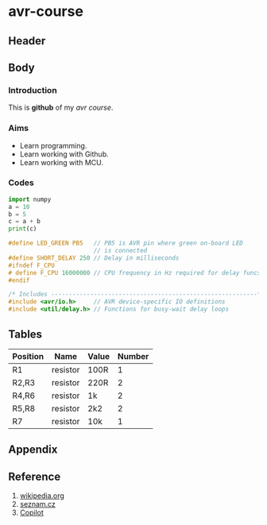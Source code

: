 # avr-course

## Header

## Body

### Introduction
This is __github__ of my _avr course_.

### Aims
* Learn programming.
* Learn working with Github.
* Learn working with MCU.

### Codes
```python Example python
import numpy
a = 10
b = 5
c = a + b
print(c)
```

```c Example C
#define LED_GREEN PB5   // PB5 is AVR pin where green on-board LED 
                        // is connected
#define SHORT_DELAY 250 // Delay in milliseconds
#ifndef F_CPU
# define F_CPU 16000000 // CPU frequency in Hz required for delay funcs
#endif

/* Includes ----------------------------------------------------------*/
#include <avr/io.h>     // AVR device-specific IO definitions
#include <util/delay.h> // Functions for busy-wait delay loops
```

## Tables
|Position|Name|Value|Number|
|---|---|---|---|
|R1|resistor|100R|1|
|R2,R3|resistor|220R|2|
|R4,R6|resistor|1k|2|
|R5,R8|resistor|2k2|2|
|R7|resistor|10k|1|

## Appendix

## Reference
1. [wikipedia.org](https://cs.wikipedia.org/wiki/Hlavn%C3%AD_strana)
2. [seznam.cz](https://www.seznam.cz/)
3. [Copilot](https://www.bing.com/chat?q=copilot&sendquery=1&FORM=SCCODX)
